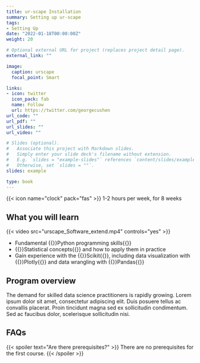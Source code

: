 ```yaml
---
title: ur-scape Installation
summary: Setting up ur-scape
tags:
- Setting Up
date: "2022-01-18T00:00:00Z"
weight: 20

# Optional external URL for project (replaces project detail page).
external_link: ""

image:
  caption: urscape
  focal_point: Smart

links:
- icon: twitter
  icon_pack: fab
  name: Follow
  url: https://twitter.com/georgecushen
url_code: ""
url_pdf: ""
url_slides: ""
url_video: ""

# Slides (optional).
#   Associate this project with Markdown slides.
#   Simply enter your slide deck's filename without extension.
#   E.g. `slides = "example-slides"` references `content/slides/example-slides.md`.
#   Otherwise, set `slides = ""`.
slides: example

type: book
---
```

{{< icon name="clock" pack="fas" >}} 1-2 hours per week, for 8 weeks

## What you will learn

{{< video src="urscape_Software_extend.mp4" controls="yes" >}}

- Fundamental {{<hl>}}Python programming skills{{</hl>}}
- {{<hl>}}Statistical concepts{{</hl>}} and how to apply them in practice
- Gain experience with the {{<hl>}}Scikit{{</hl>}}, including data visualization with {{<hl>}}Plotly{{</hl>}} and data wrangling with {{<hl>}}Pandas{{</hl>}}

## Program overview

The demand for skilled data science practitioners is rapidly growing. Lorem ipsum dolor sit amet, consectetur adipiscing elit. Duis posuere tellus ac convallis placerat. Proin tincidunt magna sed ex sollicitudin condimentum. Sed ac faucibus dolor, scelerisque sollicitudin nisi.

## FAQs

{{< spoiler text="Are there prerequisites?" >}}
There are no prerequisites for the first course.
{{< /spoiler >}}
